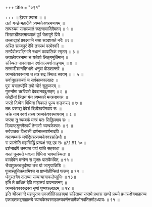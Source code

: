+++
title = "०९१"

+++
॥ ईश्वर उवाच ॥ ॥  
ततो गच्छेन्महादेवि त्र्यम्बकेश्वरमव्ययम् ॥  
तत्पञ्चमं समाख्यातं रुद्राणामादिदैवतम् ॥ १ ॥  
शिखण्डीश्वरमाख्यातं पूर्वं त्रेतायुगे प्रिये ॥  
तच्चाद्याहं प्रवक्ष्यामि यथा सञ्ज्ञायते नरैः ॥२॥  
अस्ति साम्बपुरं देवि तत्रस्थं परमेश्वरि ॥  
तस्यैवोत्तरदिग्भागे स्थानं कापालिकं स्मृतम् ॥ ३ ॥  
कपालेश्वरनामा च यत्रेशो लिङ्गमूर्तिमान् ॥  
संस्थितः पापनाशाय दर्शनात्स्पर्शनान्नृणाम् ॥ ४ ॥  
तस्मादीशानदिग्भागे धनुषां षोडशान्तरे ॥  
त्र्यम्बकेश्वरनामा च तत्र रुद्रः स्थितः स्वयम् ॥ ॥ ५ ॥  
सर्वानुग्रहकर्त्ता च सर्वकामफलप्रदः ॥  
पुरा यत्रातपद्देवि तपो घोरं सुदुष्करम् ॥  
गुरुर्नामा ऋषिवरो देवदानवदुःसहम् ॥ ६ ॥  
कोटीनां त्रितयं येन त्र्यम्बको मन्त्रनायकः ॥  
जप्तो दिव्येन विधिना त्रिकालं पूज्य शङ्करम् ॥ ७ ॥  
ततः प्रसाद्य देवेशं दिव्यैश्वर्यमवाप सः ॥  
चक्रे नाम स्वयं तस्य त्र्यम्बकेश्वरमव्ययम् ॥ ८ ॥  
जप्त्वा तु त्र्यम्बकं मन्त्रं यतः सिद्धिमवाप सः ॥  
दिव्याष्टगुणमैश्वर्यं तेनासौ त्र्यम्बकेश्वरः ॥ ९ ॥  
सर्वपातक विध्वंसी दर्शनात्स्पर्शनादपि ॥  
यस्त्र्यम्बकं जपेद्विप्रस्त्र्यम्बकेश्वरसन्निधौ ॥  
स प्राप्नोति महासिद्धिं प्रत्यक्षं रुद्र एव सः ॥7.1.91.१०॥  
दर्शनादपि तस्याथ पापं याति सहस्रधा ॥  
यस्तं पूजयते भक्त्या विधिना भावमास्थितः ॥  
वामदेवेन मन्त्रेण स मुक्तः पातकैर्भवेत् ॥ ११ ॥  
चैत्रशुक्लचतुर्दश्यां तत्र यो जागृयान्निशि ॥  
पूजास्तुतिकथाभिश्च स प्राप्नोतीप्सितं फलम् ॥ १२ ॥  
धेनुस्तत्रैव दातव्या सम्यग्यात्राफलेप्सुभिः ॥ १३॥  
इति ते कथितं देवि माहात्म्यं पापनाशनम् ॥  
त्र्यम्बकेश्वररुद्रस्य नृणां पुण्यफलप्रदम् ॥ १४ ॥  
इति श्रीस्कान्दे महापुराण एकाशीतिसाहस्र्यां संहितायां सप्तमे प्रभास खण्डे प्रथमे प्रभासक्षेत्रमाहात्म्य एकादशरुद्रमाहात्म्ये त्र्यम्बकेश्वरमाहात्म्यवर्णनन्नामैकोनवतितमोऽध्यायः ॥ ९१ ॥